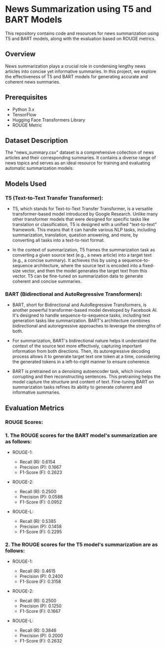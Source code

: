 # News Summarization using T5 and BART Models
This repository contains code and resources for news summarization using T5 and BART models, along with the evaluation based on ROUGE metrics.

## Overview
News summarization plays a crucial role in condensing lengthy news articles into concise yet informative summaries. In this project, we explore the effectiveness of T5 and BART models for generating accurate and coherent news summaries.

## Prerequisites
* Python 3.x
* TensorFlow
* Hugging Face Transformers Library
* ROUGE Metric

## Dataset Description
The "news_summary.csv" dataset is a comprehensive collection of news articles and their corresponding summaries. It contains a diverse range of news topics and serves as an ideal resource for training and evaluating automatic summarization models.

## Models Used
### T5 (Text-to-Text Transfer Transformer):
* T5, which stands for Text-to-Text Transfer Transformer, is a versatile transformer-based model introduced by Google Research. Unlike many other transformer models that were designed for specific tasks like translation or classification, T5 is designed with a unified "text-to-text" framework. This means that it can handle various NLP tasks, including summarization, translation, question answering, and more, by converting all tasks into a text-to-text format.

* In the context of summarization, T5 frames the summarization task as converting a given source text (e.g., a news article) into a target text (e.g., a concise summary). It achieves this by using a sequence-to-sequence architecture, where the source text is encoded into a fixed-size vector, and then the model generates the target text from this vector. T5 can be fine-tuned on summarization data to generate coherent and concise summaries.

### BART (Bidirectional and AutoRegressive Transformers):
* BART, short for Bidirectional and AutoRegressive Transformers, is another powerful transformer-based model developed by Facebook AI. It's designed to handle sequence-to-sequence tasks, including text generation tasks like summarization. BART's architecture combines bidirectional and autoregressive approaches to leverage the strengths of both.

* For summarization, BART's bidirectional nature helps it understand the context of the source text more effectively, capturing important information from both directions. Then, its autoregressive decoding process allows it to generate target text one token at a time, considering the generated tokens in a left-to-right manner to ensure coherence.

* BART is pretrained on a denoising autoencoder task, which involves corrupting and then reconstructing sentences. This pretraining helps the model capture the structure and content of text. Fine-tuning BART on summarization tasks refines its ability to generate coherent and informative summaries.

## Evaluation Metrics
### ROUGE Scores:
  
### 1. The ROUGE scores for the BART model's summarization are as follows:

- ROUGE-1:
  - Recall (R): 0.6154
  - Precision (P): 0.1667
  - F1-Score (F): 0.2623

- ROUGE-2:
  - Recall (R): 0.2500
  - Precision (P): 0.0588
  - F1-Score (F): 0.0952

- ROUGE-L:
  - Recall (R): 0.5385
  - Precision (P): 0.1458
  - F1-Score (F): 0.2295


### 2. The ROUGE scores for the T5 model's summarization are as follows:

- ROUGE-1:
  - Recall (R): 0.4615
  - Precision (P): 0.2400
  - F1-Score (F): 0.3158

- ROUGE-2:
  - Recall (R): 0.2500
  - Precision (P): 0.1250
  - F1-Score (F): 0.1667

- ROUGE-L:
  - Recall (R): 0.3846
  - Precision (P): 0.2000
  - F1-Score (F): 0.2632
